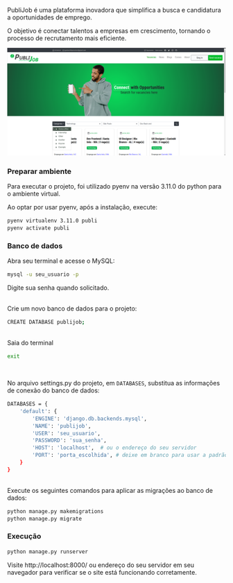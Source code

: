 <p>PubliJob é uma plataforma inovadora que simplifica a busca e candidatura a oportunidades de emprego.</p>
</p>O objetivo é conectar talentos a empresas em crescimento, tornando o processo de recrutamento mais eficiente.</p>

<img src="readme/index.png">
<!-- <img src="readme/vacancy_detail.png">
<img src="readme/register.png">
<img src="readme/login.png">
<img src="readme/profile.png"> -->

### Preparar ambiente

Para executar o projeto, foi utilizado pyenv na versão 3.11.0 do python para o ambiente virtual.

Ao optar por usar pyenv, após a instalação, execute:
```bash
pyenv virtualenv 3.11.0 publi
pyenv activate publi
```

### Banco de dados

Abra seu terminal e acesse o MySQL:
```bash
mysql -u seu_usuario -p
```
Digite sua senha quando solicitado.

<br>
Crie um novo banco de dados para o projeto:

```bash
CREATE DATABASE publijob;
```
<br>
Saia do terminal

```bash
exit
```
<br>

No arquivo settings.py do projeto, em `DATABASES`, substitua as informações de conexão do banco de dados:

```bash
DATABASES = {
    'default': {
        'ENGINE': 'django.db.backends.mysql',
        'NAME': 'publijob',
        'USER': 'seu_usuario',
        'PASSWORD': 'sua_senha',
        'HOST': 'localhost',  # ou o endereço do seu servidor
        'PORT': 'porta_escolhida', # deixe em branco para usar a padrão
    }
}
```

<br>
Execute os seguintes comandos para aplicar as migrações ao banco de dados:

```bash
python manage.py makemigrations
python manage.py migrate
```

### Execução

```bash
python manage.py runserver
```
Visite http://localhost:8000/ ou endereço do seu servidor em seu navegador para verificar se o site está funcionando corretamente.